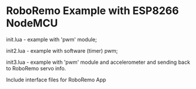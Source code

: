 RoboRemo Example with ESP8266 NodeMCU
=====================================

 init.lua - example with 'pwm' module;
 
 init2.lua - example with software (timer) pwm;

 init3.lua - example with 'pwm' module and accelerometer and sending back to RoboRemo servo info.

Include interface files for RoboRemo App
